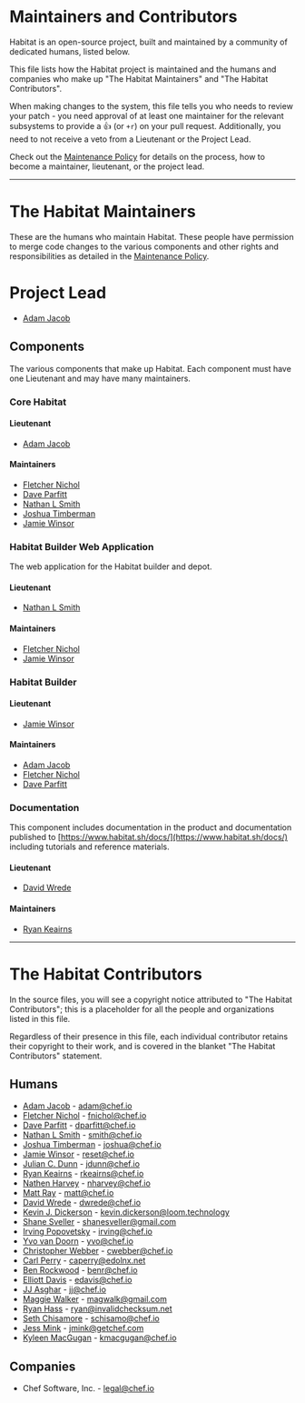 # Maintainers and Contributors

Habitat is an open-source project, built and maintained by a community of
dedicated humans, listed below.

This file lists how the Habitat project is maintained and the humans and
companies who make up "The Habitat Maintainers" and "The Habitat Contributors".

When making changes to the system, this file tells you who needs to review your
patch - you need approval of at least one maintainer for the relevant subsystems
to provide a :+1: (or `+r`) on your pull request. Additionally, you need to not
receive a veto from a Lieutenant or the Project Lead.

Check out the [Maintenance Policy](maintenance-policy.md) for details on the
process, how to become a maintainer, lieutenant, or the project lead.

---

# The Habitat Maintainers

These are the humans who maintain Habitat.  These people have permission to
merge code changes to the various components and other rights and
responsibilities as detailed in the [Maintenance Policy](maintenance-policy.md).

# Project Lead

* [Adam Jacob](https://github.com/adamhjk)

## Components

The various components that make up Habitat.  Each component must have one
Lieutenant and may have many maintainers.

### Core Habitat

#### Lieutenant

* [Adam Jacob](https://github.com/adamhjk)

#### Maintainers

* [Fletcher Nichol](https://github.com/fnichol)
* [Dave Parfitt](https://github.com/metadave)
* [Nathan L Smith](https://github.com/smith)
* [Joshua Timberman](https://github.com/jtimberman)
* [Jamie Winsor](https://github.com/reset)

### Habitat Builder Web Application

The web application for the Habitat builder and depot.

#### Lieutenant

* [Nathan L Smith](https://github.com/smith)

#### Maintainers

* [Fletcher Nichol](https://github.com/fnichol)
* [Jamie Winsor](https://github.com/reset)

### Habitat Builder

#### Lieutenant

* [Jamie Winsor](https://github.com/reset)

#### Maintainers

* [Adam Jacob](https://github.com/adamhjk)
* [Fletcher Nichol](https://github.com/fnichol)
* [Dave Parfitt](https://github.com/metadave)

### Documentation

This component includes documentation in the product and documentation published
to [https://www.habitat.sh/docs/](https://www.habitat.sh/docs/) including
tutorials and reference materials.

#### Lieutenant

* [David Wrede](https://github.com/davidwrede)

#### Maintainers

* [Ryan Keairns](https://github.com/ryankeairns)

---

# The Habitat Contributors

In the source files, you will see a copyright notice attributed to "The Habitat
Contributors"; this is a placeholder for all the people and organizations listed
in this file.

Regardless of their presence in this file, each individual contributor retains
their copyright to their work, and is covered in the blanket "The Habitat
Contributors" statement.

## Humans

* [Adam Jacob](https://github.com/adamhjk) - <adam@chef.io>
* [Fletcher Nichol](https://github.com/fnichol) - <fnichol@chef.io>
* [Dave Parfitt](https://github.com/metadave) - <dparfitt@chef.io>
* [Nathan L Smith](https://github.com/smith) - <smith@chef.io>
* [Joshua Timberman](https://github.com/jtimberman) - <joshua@chef.io>
* [Jamie Winsor](https://github.com/reset) - <reset@chef.io>
* [Julian C. Dunn](https://github.com/juliandunn) - <jdunn@chef.io>
* [Ryan Keairns](https://github.com/ryankeairns) - <rkeairns@chef.io>
* [Nathen Harvey](https://github.com/nathenharvey) - <nharvey@chef.io>
* [Matt Ray](https://github.com/mattray) - <matt@chef.io>
* [David Wrede](https://github.com/davidwrede) - <dwrede@chef.io>
* [Kevin J. Dickerson](https://github.com/kevindickerson) -
  <kevin.dickerson@loom.technology>
* [Shane Sveller](https://github.com/shanesveller) - <shanesveller@gmail.com>
* [Irving Popovetsky](https://github.com/irvingpop) - <irving@chef.io>
* [Yvo van Doorn](https://github.com/yvovandoorn) - <yvo@chef.io>
* [Christopher Webber](https://github.com/cwebberOps) - <cwebber@chef.io>
* [Carl Perry](https://github.com/edolnx) - <caperry@edolnx.net>
* [Ben Rockwood](https://github.com/benr) - <benr@chef.io>
* [Elliott Davis](https://github.com/elliott-davis) - <edavis@chef.io>
* [JJ Asghar](https://github.com/jjasghar) - <jj@chef.io>
* [Maggie Walker](https://github.com/magwalk) - <magwalk@gmail.com>
* [Ryan Hass](https://github.com/rhass) - <ryan@invalidchecksum.net>
* [Seth Chisamore](https://github.com/schisamo) - <schisamo@chef.io>
* [Jess Mink](https://github.com/jmink) - <jmink@getchef.com>
* [Kyleen MacGugan](https://github.com/kmacgugan) - <kmacgugan@chef.io>

## Companies

* Chef Software, Inc. - <legal@chef.io>
